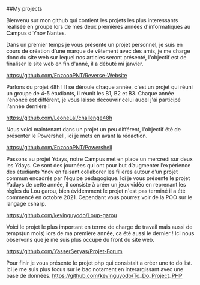 ##My projects 

Bienvenu sur mon github qui contient les projets les plus interessants réalisée en groupe lors de mes deux premières années d'informatiques au Campus d'Ynov Nantes.


Dans un premier temps je vous présente un projet personnel, je suis en cours de création d'une marque de vêtement avec des amis, je me charge donc du site web sur lequel nos articles seront présenté, l'objectif est de finaliser le site web en fin d'anné, il a débuté mi janvier.

https://github.com/EnzoooPNT/Reverse-Website


Parlons du projet 48h ! Il se déroule chaque année, c'est un projet qui réuni un groupe de 4-5 étudiants, il réunit les B1, B2 et B3. Chaque année l'énoncé est différent, je vous laisse découvrir celui auqel j'ai participé l'année dernière !

https://github.com/LeoneLal/challenge48h


Nous voici maintenant dans un projet un peu différent, l'objectif été de présenter le Powershell, ici je mets en avant la rédaction.

https://github.com/EnzoooPNT/Powershell


Passons au projet Ydays, notre Campus met en place un mercredi sur deux les Ydays. Ce sont des journées qui ont pour but d’augmenter l’expérience des étudiants Ynov en faisant collaborer les filières autour d’un projet commun encadrés par l’équipe pédagogique.
Ici je vous présente le projet Yadays de cette année, il consiste à créer un jeux vidéo en reprenant les règles du Lou garou, bien évidemment le projet n'est pas terminé il a été commencé en octobre 2021. Cependant vous pourrez voir de la POO sur le langage csharp.​

https://github.com/kevinguyodo/Loup-garou


Voici le projet le plus important en terme de charge de travail mais aussi de temps(un mois) lors de ma première année, ca été aussi le dernier !
Ici nous observons que je me suis plus occupé du front du site web.

https://github.com/YasserSeryas/Projet-Forum


Pour finir je vous présente le projet php qui consistait a créer une to do list.
Ici je me suis plus focus sur le bac notament en interargissant avec une base de données.
https://github.com/kevinguyodo/To_Do_Project_PHP
